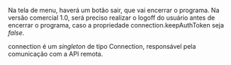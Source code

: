 Na tela de menu, haverá um botão sair, que vai encerrar o programa. Na versão comercial 1.0, será preciso realizar o logoff do usuário antes de encerrar o programa, caso a propriedade connection.keepAuthToken seja *false*.

connection é um *singleton* de tipo Connection, responsável pela comunicação com a API remota.
